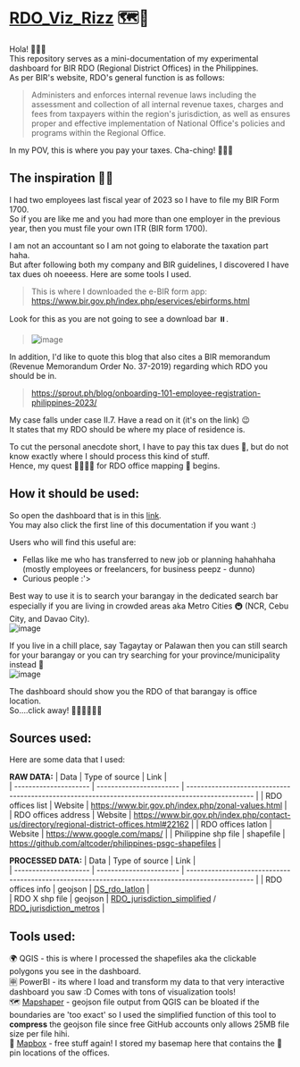 # [RDO_Viz_Rizz](https://app.powerbi.com/view?r=eyJrIjoiNWQzZTA4OWItZmRlZi00ZGZlLWE3NjMtNTdlMWYwYWQyZTM5IiwidCI6ImJkMDNhNzM1LTJhYTMtNGNjYS05NzIyLTJhZTQ5MjlhYjNlYyIsImMiOjEwfQ%3D%3D) 🗺️🍰
Hola! 👋🙋‍♀️ <br>
This repository serves as a mini-documentation of my experimental dashboard for BIR RDO (Regional District Offices) in the Philippines. <br>
As per BIR's website, RDO's general function is as follows: 

> Administers and enforces internal revenue laws including the assessment and collection of all internal revenue taxes, charges and fees from taxpayers within the region's jurisdiction, as well as ensures proper and effective implementation of National Office's policies and programs within the Regional Office.

In my POV, this is where you pay your taxes. Cha-ching! 💸💸💸

## The inspiration 🌈🌈
I had two employees last fiscal year of 2023 so I have to file my BIR Form 1700. <br>
So if you are like me and you had more than one employer in the previous year, then you must file your own ITR (BIR form 1700). <br>

I am not an accountant so I am not going to elaborate the taxation part haha. <br>
But after following both my company and BIR guidelines, I discovered I have tax dues oh noeeess. Here are some tools I used. <br>
> This is where I downloaded the e-BIR form app: https://www.bir.gov.ph/index.php/eservices/ebirforms.html <br>

Look for this as you are not going to see a download bar ⏸️. <br>
> ![image](https://github.com/digitalenggph/RDO_PowerBI/assets/101250873/ee8c5651-ee3f-4e3a-855e-d92054000166)

In addition, I'd like to quote this blog that also cites a BIR memorandum (Revenue Memorandum Order No. 37-2019) regarding which RDO you should be in.
> https://sprout.ph/blog/onboarding-101-employee-registration-philippines-2023/

My case falls under case II.7. Have a read on it (it's on the link) 😉 <br>
It states that my RDO should be where my place of residence is. <br>

To cut the personal anecdote short, I have to pay this tax dues 🥹, but do not know exactly where I should process this kind of stuff. <br>
Hence, my quest 🚵‍♀️🚵‍♀️ for RDO office mapping 📌 begins. <br>

## How it should be used:
So open the dashboard that is in this [link](https://app.powerbi.com/view?r=eyJrIjoiNWQzZTA4OWItZmRlZi00ZGZlLWE3NjMtNTdlMWYwYWQyZTM5IiwidCI6ImJkMDNhNzM1LTJhYTMtNGNjYS05NzIyLTJhZTQ5MjlhYjNlYyIsImMiOjEwfQ%3D%3D). <br>
You may also click the first line of this documentation if you want :) 

Users who will find this useful are: 
* Fellas like me who has transferred to new job or planning hahahhaha (mostly employees or freelancers, for business peepz - dunno)
* Curious people :'> 

Best way to use it is to search your barangay in the dedicated search bar especially if you are living in crowded areas aka Metro Cities 🚇 (NCR, Cebu City, and Davao City). <br>
![image](https://github.com/digitalenggph/RDO_PowerBI/assets/101250873/917550d2-5817-4ada-9256-f28ffd6b7ca3)

If you live in a chill place, say Tagaytay or Palawan then you can still search for your barangay or you can try searching for your province/municipality instead 🗾 <br>
![image](https://github.com/digitalenggph/RDO_PowerBI/assets/101250873/52f66b6e-1c5c-43e2-bcbe-90064658be90)


The dashboard should show you the RDO of that barangay is office location. <br>
So....click away! 🔘🔼🔽✅🔳🔲


## Sources used:
 Here are some data that I used:  <br>
 
**RAW DATA:**
| Data                  | Type of source          | Link                                                                                              |    
| --------------------- | ----------------------- | ------------------------------------------------------------------------------------------------- |
| RDO offices list      | Website                 | https://www.bir.gov.ph/index.php/zonal-values.html                                                |
| RDO offices address   | Website                 | https://www.bir.gov.ph/index.php/contact-us/directory/regional-district-offices.html#22162        |
| RDO offices latlon    | Website                 | https://www.google.com/maps/                                                                      |
| Philippine shp file   | shapefile               | https://github.com/altcoder/philippines-psgc-shapefiles                                           | <!--Just updated super recently may need to check sometime-->


**PROCESSED DATA:**
| Data                  | Type of source          | Link                                                                                              |    
| --------------------- | ----------------------- | ------------------------------------------------------------------------------------------------- |
| RDO offices info      | geojson                 | [DS_rdo_latlon](https://github.com/digitalenggph/RDO_PowerBI/blob/main/DS_rdo_latlon.geojson)     |     
| RDO X shp file        | geojson                 | [RDO_jurisdiction_simplified](https://github.com/digitalenggph/RDO_PowerBI/blob/main/RDO_jurisdiction_simplified.json)  /   [RDO_jurisdiction_metros](https://github.com/digitalenggph/RDO_PowerBI/blob/main/RDO_jurisdiction_metros.geojson)   |

## Tools used:
🌍 QGIS - this is where I processed the shapefiles aka the clickable polygons you see in the dashboard. <br>
🈸 PowerBI - its where I load and transform my data to that very interactive dashboard you saw :D Comes with tons of visualization tools! <br>
🗺️ [Mapshaper](https://mapshaper.org/) - geojson file output from QGIS can be bloated if the boundaries are 'too exact' so I used the simplified function of this tool to **compress** the geojson file since free GitHub accounts only allows 25MB file size per file hihi. <br>
📌 [Mapbox](https://www.mapbox.com/) - free stuff again! I stored my basemap here that contains the 📍 pin locations of the offices.
